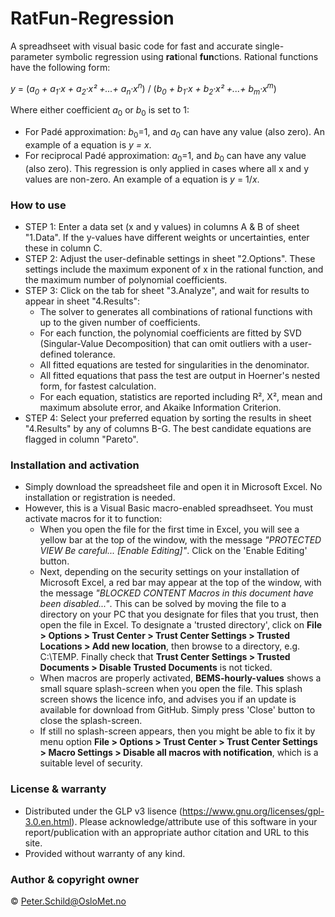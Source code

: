 # RatFun-Regression
A spreadhseet with visual basic code for fast and accurate single-parameter symbolic regression using **rat**ional **fun**ctions. Rational functions have the following form:

   *y* = (*a<sub>0</sub> + a<sub>1</sub>·x + a<sub>2</sub>·x² +...+ a<sub>n</sub>·x<sup>n</sup>*) / (*b<sub>0</sub> + b<sub>1</sub>·x + b<sub>2</sub>·x² +...+ b<sub>m</sub>·x<sup>m</sup>*)

Where either coefficient *a*<sub>0</sub> or *b*<sub>0</sub> is set to 1:
- For Padé approximation: *b*<sub>0</sub>=1, and *a*<sub>0</sub> can have any value (also zero). An example of a equation is
*y = x*.
- For reciprocal Padé approximation: *a*<sub>0</sub>=1, and *b*<sub>0</sub> can have any value (also zero). This regression is only applied in cases where all x and y values are non-zero. An example of a equation is *y* = 1/*x*.

### How to use
- STEP 1: Enter a data set (x and y values) in columns A & B of sheet "1.Data".  If the y-values have different weights or uncertainties, enter these in column C.
- STEP 2: Adjust the user-definable settings in sheet "2.Options".  These settings include the maximum exponent of x in the rational function, and the maximum number of polynomial coefficients.
- STEP 3: Click on the tab for sheet "3.Analyze", and wait for results to appear in sheet "4.Results":
  - The solver to generates all combinations of rational functions with up to the given number of coefficients.
  - For each function, the polynomial coefficients are fitted by SVD (Singular-Value Decomposition) that can omit outliers with a user-defined tolerance.
  - All fitted equations are tested for singularities in the denominator.
  - All fitted equations that pass the test are output in Hoerner's nested form, for fastest calculation. 
  - For each equation, statistics are reported including R², X², mean and maximum absolute error, and Akaike Information Criterion.
- STEP 4: Select your preferred equation by sorting the results in sheet "4.Results" by any of columns B-G. The best candidate equations are flagged in column "Pareto".

### Installation and activation
- Simply download the spreadsheet file and open it in Microsoft Excel. No installation or registration is needed.
- However, this is a Visual Basic macro-enabled spreadhseet. You must activate macros for it to function: 
  - When you open the file for the first time in Excel, you will see a yellow bar at the top of the window, with the message *"PROTECTED VIEW Be careful... [Enable Editing]"*. Click on the 'Enable Editing' button. 
  - Next, depending on the security settings on your installation of Microsoft Excel, a red bar may appear at the top of the window, with the message *"BLOCKED CONTENT Macros in this document have been disabled..."*. This can be solved by moving the file to a directory on your PC that you designate for files that you trust, then open the file in Excel. To designate a 'trusted directory', click on **File > Options > Trust Center > Trust Center Settings > Trusted Locations > Add new location**, then browse to a directory, e.g. C:\TEMP\. Finally check that **Trust Center Settings > Trusted Documents > Disable Trusted Documents**  is not ticked.
  - When macros are properly activated, **BEMS-hourly-values** shows a small square splash-screen when you open the file. This splash screen shows the licence info, and advises you if an update is available for download from GitHub. Simply press 'Close' button to close the splash-screen. 
  - If still no splash-screen appears, then you might be able to fix it by menu option **File > Options > Trust Center > Trust Center Settings > Macro Settings > Disable all macros with notification**, which is a suitable level of security.
  
### License & warranty
- Distributed under the GLP v3 lisence (https://www.gnu.org/licenses/gpl-3.0.en.html). Please acknowledge/attribute use of this software in your report/publication with an appropriate author citation and URL to this site.
- Provided without warranty of any kind.

### Author & copyright owner
© Peter.Schild@OsloMet.no
